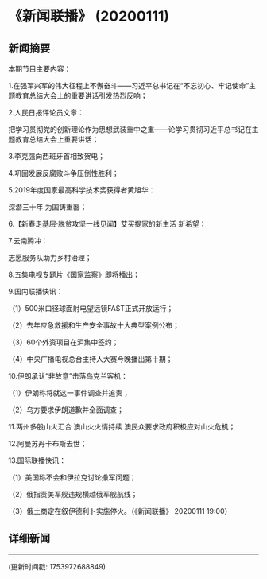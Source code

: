 # 《新闻联播》 (20200111)

## 新闻摘要

本期节目主要内容：

1.在强军兴军的伟大征程上不懈奋斗——习近平总书记在“不忘初心、牢记使命”主题教育总结大会上的重要讲话引发热烈反响；

2.人民日报评论员文章：

把学习贯彻党的创新理论作为思想武装重中之重——论学习贯彻习近平总书记在主题教育总结大会上重要讲话；

3.李克强向西班牙首相致贺电；

4.巩固发展反腐败斗争压倒性胜利；

5.2019年度国家最高科学技术奖获得者黄旭华：

深潜三十年 为国铸重器；

6.【新春走基层·脱贫攻坚一线见闻】艾买提家的新生活 新希望；

7.云南腾冲：

志愿服务队助力乡村治理；

8.五集电视专题片《国家监察》即将播出；

9.国内联播快讯：

（1）500米口径球面射电望远镜FAST正式开放运行；

（2）去年应急救援和生产安全事故十大典型案例公布；

（3）60个外资项目在沪集中签约；

（4）中央广播电视总台主持人大赛今晚播出第十期；

10.伊朗承认“非故意”击落乌克兰客机：

（1）伊朗称将就这一事件调查并追责；

（2）乌方要求伊朗道歉并全面调查；

11.两州多股山火汇合 澳山火火情持续 澳民众要求政府积极应对山火危机；

12.阿曼苏丹卡布斯去世；

13.国际联播快讯：

（1）美国称不会和伊拉克讨论撤军问题；

（2）俄指责美军舰违规横越俄军舰航线；

（3）俄土商定在叙伊德利卜实施停火。（《新闻联播》 20200111 19:00）

## 详细新闻

---

(更新时间戳: 1753972688849)

